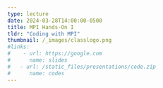 ```yaml
---
type: lecture
date: 2024-03-28T14:00:00-0500
title: MPI Hands-On I
tldr: "Coding with MPI"
thumbnail: /_images/classlogo.png
#links: 
#    - url: https://google.com
#      name: slides
#   - url: /static_files/presentations/code.zip
#      name: codes
---
```

